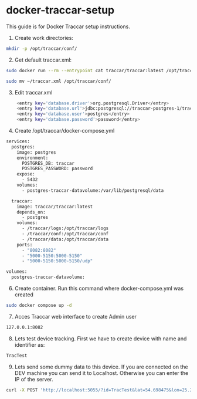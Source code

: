 # docker-traccar-setup

This guide is for Docker Traccar setup instructions.

1. Create work directories:
```bash
mkdir -p /opt/traccar/conf/
```

2. Get default traccar.xml:
```bash
sudo docker run --rm --entrypoint cat traccar/traccar:latest /opt/traccar/conf/traccar.xml > ~/traccar.xml
```
```bash
sudo mv ~/traccar.xml /opt/traccar/conf/
``` 

3. Edit traccar.xml
```bash
    <entry key='database.driver'>org.postgresql.Driver</entry>
    <entry key='database.url'>jdbc:postgresql://traccar-postgres-1/traccar</entry>
    <entry key='database.user'>postgres</entry>
    <entry key='database.password'>password</entry>
```

4. Create /opt/traccar/docker-compose.yml
```bash
services:
  postgres:
    image: postgres
    environment:
      POSTGRES_DB: traccar
      POSTGRES_PASSWORD: password
    expose:
      - 5432
    volumes:
      - postgres-traccar-datavolume:/var/lib/postgresql/data

  traccar:
    image: traccar/traccar:latest
    depends_on:
      - postgres
    volumes:
      - /traccar/logs:/opt/traccar/logs
      - /traccar/conf:/opt/traccar/conf
      - /traccar/data:/opt/traccar/data
    ports:
      - "8082:8082"
      - "5000-5150:5000-5150"
      - "5000-5150:5000-5150/udp"

volumes:
  postgres-traccar-datavolume:
```

6. Create container. Run this command where docker-compose.yml was created
```bash
sudo docker compose up -d
```

7. Acces Traccar web interface to create Admin user
```bash
127.0.0.1:8082
```

8. Lets test device tracking. First we have to create device with name and identifier as:
```bash
TracTest
```

9. Lets send some dummy data to this device. If you are connected on the DEV machine you can send it to Localhost. Otherwise you can enter the IP of the server.
```bash
curl -X POST 'http://localhost:5055/?id=TracTest&lat=54.698475&lon=25.263613&speed=5'
```



